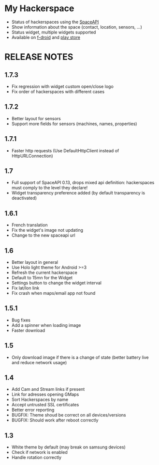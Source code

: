 My Hackerspace
==============

- Status of hackerspaces using the [SpaceAPI](http://spaceapi.net)
- Show information about the space (contact, location, sensors, ...)
- Status widget, multiple widgets supported
- Available on [f-droid](https://f-droid.org/repository/browse/?fdid=ch.fixme.status) and [play store](https://play.google.com/store/apps/details?id=ch.fixme.status)

RELEASE NOTES
=============

1.7.3
-----

- Fix regression with widget custom open/close logo
- Fix order of hackerspaces with different cases

1.7.2
-----

- Better layout for sensors
- Support more fields for sensors (machines, names, properties)

1.7.1
-----

- Faster http requests (Use DefaultHttpClient instead of HttpURLConnection)

1.7
-----

- Full support of SpaceAPI 0.13, drops mixed api definition: hackerspaces must comply to the level they declare!
- Widget transparency preference added (by default transparency is deactivated)

1.6.1
-----

- French translation
- Fix the widget's image not updating
- Change to the new spaceapi url

1.6
---

- Better layout in general
- Use Holo light theme for Android >=3
- Refresh the current hackerspace
- Default to 15mn for the Widget
- Settings button to change the widget interval
- Fix lat/lon link
- Fix crash when maps/email app not found

1.5.1
-----

- Bug fixes
- Add a spinner when loading image
- Faster download

1.5
---

- Only download image if there is a change of state (better battery live and reduce network usage)

1.4
---

- Add Cam and Stream links if present
- Link for adresses opening GMaps
- Sort Hackerspaces by name
- Accept untrusted SSL certificates
- Better error reporting
- BUGFIX: Theme shoud be correct on all devices/versions
- BUGFIX: Should work after reboot correctly

1.3
---

- White theme by default (may break on samsung devices)
- Check if network is enabled
- Handle rotation correctly

